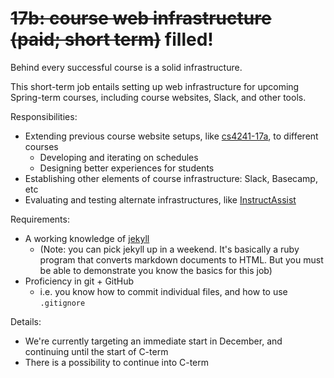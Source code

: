 # ~~17b: course web infrastructure (paid; short term)~~ filled!

Behind every successful course is a solid infrastructure.

This short-term job entails setting up web infrastructure for upcoming Spring-term courses, including course websites, Slack, and other tools.

Responsibilities:
- Extending previous course website setups, like [cs4241-17a](https://cs4241-17a.github.io/), to different courses
    - Developing and iterating on schedules
    - Designing better experiences for students
- Establishing other elements of course infrastructure: Slack, Basecamp, etc
- Evaluating and testing alternate infrastructures, like [InstructAssist](http://web.cs.wpi.edu/~cshue/instructassist.html)

Requirements:

- A working knowledge of [jekyll](https://jekyllrb.com/)
    - (Note: you can pick jekyll up in a weekend. It's basically a ruby program that converts markdown documents to HTML. But you must be able to demonstrate you know the basics for this job)
- Proficiency in git + GitHub
    - i.e. you know how to commit individual files, and how to use `.gitignore`

Details:
- We're currently targeting an immediate start in December, and continuing until the start of C-term
- There is a possibility to continue into C-term
